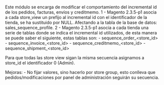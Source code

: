 Este módulo se encarga de modificar el comportamiento del incremental id de los pedidos, facturas, envíos y creditmemo.
1 - Magento 2.3.5-p1 asocia a cada store_view un prefijo al incremental id con el identificador de la tienda, se ha sustituido por NULL.
Afectando a la tabla de la base de datos: sales_sequence_profile.
2 - Magento 2.3.5-p1 asocia a cada tienda una serie de tablas donde se indica el incremental id utilizados, de esta manera se puede saber el siguiente, estas tablas son:
    - sequence_order_<store_id>
    - sequence_invoice_<store_id>
    - sequence_creditmemo_<store_id>
    - sequence_shipment_<store_id>

Para que todas las store view sigan la misma secuencia asignamos a store_id el identificador 0 (Admin).

Mejoras:
    - No fijar valores, sino hacerlo por store group, esto conlleva que pedidos/modificaciones por panel de administración seguirán su secuencia.